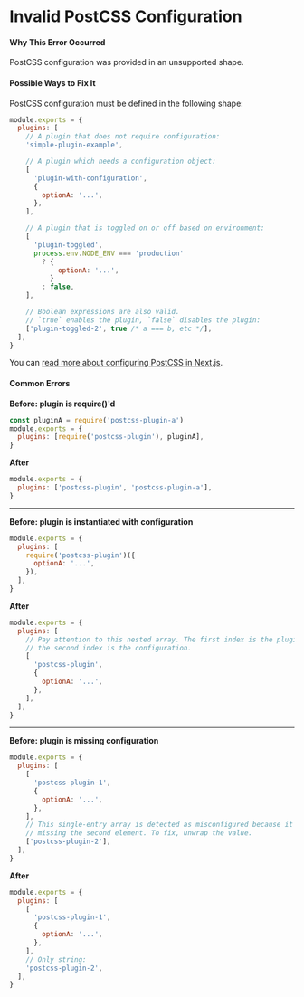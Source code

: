 # Invalid PostCSS Configuration

#### Why This Error Occurred

PostCSS configuration was provided in an unsupported shape.

#### Possible Ways to Fix It

PostCSS configuration must be defined in the following shape:

```js
module.exports = {
  plugins: [
    // A plugin that does not require configuration:
    'simple-plugin-example',

    // A plugin which needs a configuration object:
    [
      'plugin-with-configuration',
      {
        optionA: '...',
      },
    ],

    // A plugin that is toggled on or off based on environment:
    [
      'plugin-toggled',
      process.env.NODE_ENV === 'production'
        ? {
            optionA: '...',
          }
        : false,
    ],

    // Boolean expressions are also valid.
    // `true` enables the plugin, `false` disables the plugin:
    ['plugin-toggled-2', true /* a === b, etc */],
  ],
}
```

You can [read more about configuring PostCSS in Next.js](https://nextjs.org/docs/advanced-features/customizing-postcss-config).

#### Common Errors

**Before: plugin is require()'d**

```js
const pluginA = require('postcss-plugin-a')
module.exports = {
  plugins: [require('postcss-plugin'), pluginA],
}
```

**After**

```js
module.exports = {
  plugins: ['postcss-plugin', 'postcss-plugin-a'],
}
```

---

**Before: plugin is instantiated with configuration**

```js
module.exports = {
  plugins: [
    require('postcss-plugin')({
      optionA: '...',
    }),
  ],
}
```

**After**

```js
module.exports = {
  plugins: [
    // Pay attention to this nested array. The first index is the plugin name,
    // the second index is the configuration.
    [
      'postcss-plugin',
      {
        optionA: '...',
      },
    ],
  ],
}
```

---

**Before: plugin is missing configuration**

```js
module.exports = {
  plugins: [
    [
      'postcss-plugin-1',
      {
        optionA: '...',
      },
    ],
    // This single-entry array is detected as misconfigured because it's
    // missing the second element. To fix, unwrap the value.
    ['postcss-plugin-2'],
  ],
}
```

**After**

```js
module.exports = {
  plugins: [
    [
      'postcss-plugin-1',
      {
        optionA: '...',
      },
    ],
    // Only string:
    'postcss-plugin-2',
  ],
}
```
